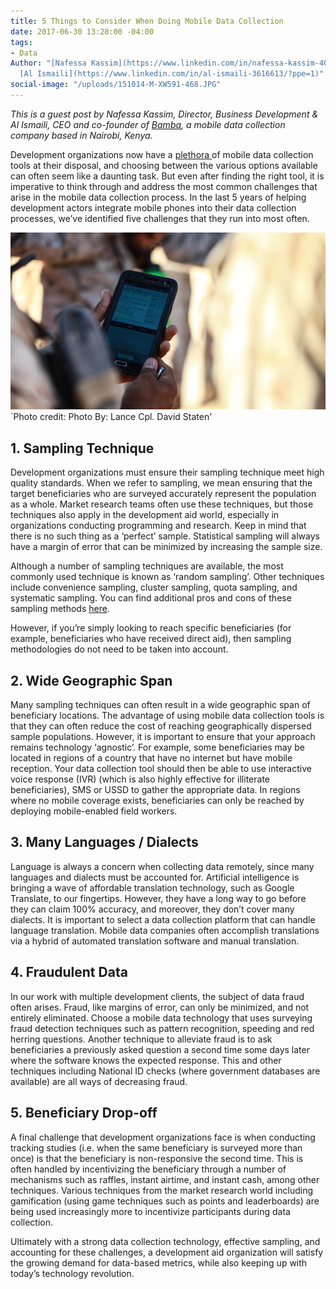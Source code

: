 ```yaml
---
title: 5 Things to Consider When Doing Mobile Data Collection
date: 2017-06-30 13:28:00 -04:00
tags:
- Data
Author: "[Nafessa Kassim](https://www.linkedin.com/in/nafessa-kassim-4088482/) and
  [Al Ismaili](https://www.linkedin.com/in/al-ismaili-3616613/?ppe=1)"
social-image: "/uploads/151014-M-XW591-468.JPG"
---
```


*This is a guest post by Nafessa Kassim, Director, Business Development & Al Ismaili, CEO and co-founder of [Bamba](http://bambagroup.com/), a mobile data collection company based in Nairobi, Kenya.* 

Development organizations now have a [plethora ](https://dai-global-digital.com/mobile-data-collection-a-sector-in-flux.html)of mobile data collection tools at their disposal, and choosing between the various options available can often seem like a daunting task. But even after finding the right tool, it is imperative to think through and address the most common challenges that arise in the mobile data collection process. In the last 5 years of helping development actors integrate mobile phones into their data collection processes, we’ve identified five challenges that they run into most often. 

![151014-M-XW591-468.JPG](/uploads/151014-M-XW591-468.JPG)
`Photo credit: Photo By: Lance Cpl. David Staten'

<!--more-->

## 1. Sampling Technique

Development organizations must ensure their sampling technique meet high quality standards.  When we refer to sampling, we mean ensuring that the target beneficiaries who are surveyed accurately represent the population as a whole. Market research teams often use these techniques, but those techniques also apply in the development aid world, especially in organizations conducting programming and research. Keep in mind that there is no such thing as a ‘perfect’ sample. Statistical sampling will always have a margin of error that can be minimized by increasing the sample size. 

Although a number of sampling techniques are available, the most commonly used technique is known as ‘random sampling’.  Other techniques include convenience sampling, cluster sampling, quota sampling, and systematic sampling. You can find additional pros and cons of these sampling methods [here](https://www.bl.uk/business-and-ip-centre/articles/effective-sampling-techniques-for-market-research.). 

However, if you’re simply looking to reach specific beneficiaries (for example, beneficiaries who have received direct aid), then sampling methodologies do not need to be taken into account.

## 2. Wide Geographic Span

Many sampling techniques can often result in a wide geographic span of beneficiary locations.  The advantage of using mobile data collection tools is that they can often reduce the cost of reaching geographically dispersed sample populations.  However, it is important to ensure that your approach remains technology ‘agnostic’.  For example, some beneficiaries may be located in regions of a country that have no internet but have mobile reception.  Your data collection tool should then be able to use interactive voice response (IVR) (which is also highly effective for illiterate beneficiaries), SMS or USSD to gather the appropriate data.  In regions where no mobile coverage exists, beneficiaries can only be reached by deploying mobile-enabled field workers. 

## 3. Many Languages / Dialects 

Language is always a concern when collecting data remotely, since many languages and dialects must be accounted for.  Artificial intelligence is bringing a wave of affordable translation technology, such as Google Translate, to our fingertips. However, they have a long way to go before they can claim 100% accuracy, and moreover, they don’t cover many dialects.  It is important to select a data collection platform that can handle language translation.  Mobile data companies often accomplish translations via a hybrid of automated translation software and manual translation.

## 4. Fraudulent Data 

In our work with multiple development clients, the subject of data fraud often arises.  Fraud, like margins of error, can only be minimized, and not entirely eliminated.  Choose a mobile data technology that uses surveying fraud detection techniques such as pattern recognition, speeding and red herring questions.  Another technique to alleviate fraud is to ask beneficiaries a previously asked question a second time some days later where the software knows the expected response.  This and other techniques including National ID checks (where government databases are available) are all ways of decreasing fraud. 

## 5. Beneficiary Drop-off

A final challenge that development organizations face is when conducting tracking studies (i.e. when the same beneficiary is surveyed more than once) is that the beneficiary is non-responsive the second time.  This is often handled by incentivizing the beneficiary through a number of mechanisms such as raffles, instant airtime, and instant cash, among other techniques. Various techniques from the market research world including gamification (using game techniques such as points and leaderboards) are being used increasingly more to incentivize participants during data collection. 

Ultimately with a strong data collection technology, effective sampling, and accounting for these challenges, a development aid organization will satisfy the growing demand for data-based metrics, while also keeping up with today’s technology revolution.  
